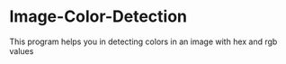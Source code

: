 # Image-Color-Detection
This program helps you in detecting colors in an image with hex and rgb values
